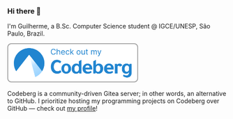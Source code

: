 ### Hi there 👋

I'm Guilherme, a B.Sc. Computer Science student @ IGCE/UNESP, São Paulo, Brazil.

<a href="https://codeberg.org/ghjardim/">
  <img src="./checkOutCodeberg.png" alt="Check out my Codeberg" width="300" />
</a>

Codeberg is a community-driven Gitea server; in other words, an alternative to GitHub. I prioritize hosting my programming projects on Codeberg over GitHub — check out [my profile](https://codeberg.org/ghjardim/)!

<!--
**ghjardim/ghjardim** is a ✨ _special_ ✨ repository because its `README.md` (this file) appears on your GitHub profile.

Here are some ideas to get you started:

- 🔭 I’m currently working on ...
- 🌱 I’m currently learning ...
- 👯 I’m looking to collaborate on ...
- 🤔 I’m looking for help with ...
- 💬 Ask me about ...
- 📫 How to reach me: ...
- 😄 Pronouns: ...
- ⚡ Fun fact: ...
-->
